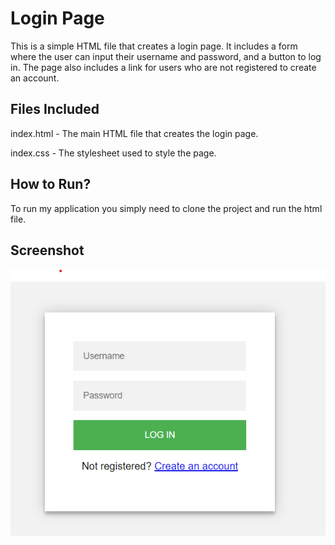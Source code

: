 # Login Page
This is a simple HTML file that creates a login page. It includes a form where the user can input their username and password, and a button to log in. The page also includes a link for users who are not registered to create an account.

## Files Included
index.html - The main HTML file that creates the login page.

index.css - The stylesheet used to style the page.

## How to Run?

To run my application you simply need to clone the project and run the html file.


## Screenshot
![login-page](Screenshot.png)
